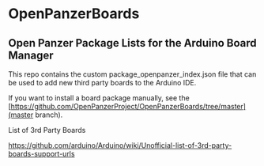 # OpenPanzerBoards

## Open Panzer Package Lists for the Arduino Board Manager

This repo contains the custom package_openpanzer_index.json file that can be used to add new third party boards to the Arduino IDE. 

If you want to install a board package manually, see the [https://github.com/OpenPanzerProject/OpenPanzerBoards/tree/master](master branch). 

List of 3rd Party Boards

https://github.com/arduino/Arduino/wiki/Unofficial-list-of-3rd-party-boards-support-urls
